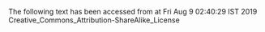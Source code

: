 The following text has been accessed from at Fri Aug 9 02:40:29 IST 2019
Creative_Commons_Attribution-ShareAlike_License
